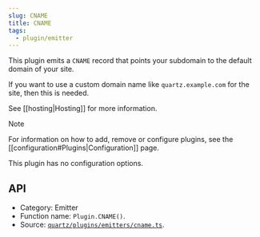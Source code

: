 ```yaml
---
slug: CNAME
title: CNAME
tags:
  - plugin/emitter
---
```


This plugin emits a `CNAME` record that points your subdomain to the default domain of your site.

If you want to use a custom domain name like `quartz.example.com` for the site, then this is needed.

See [[hosting|Hosting]] for more information.

> [!note]
> For information on how to add, remove or configure plugins, see the [[configuration#Plugins|Configuration]] page.

This plugin has no configuration options.

## API

- Category: Emitter
- Function name: `Plugin.CNAME()`.
- Source: [`quartz/plugins/emitters/cname.ts`](https://github.com/jackyzha0/quartz/blob/v4/quartz/plugins/emitters/cname.ts).
